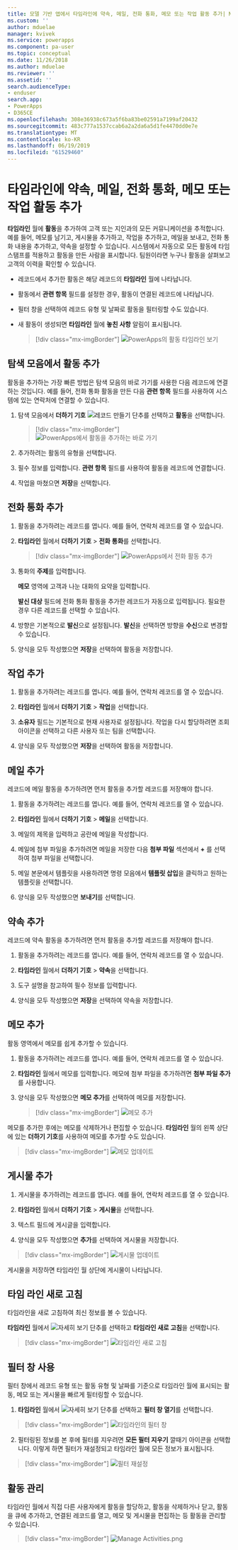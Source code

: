 ```yaml
---
title: 모델 기반 앱에서 타임라인에 약속, 메일, 전화 통화, 메모 또는 작업 활동 추가| MicrosoftDocs
ms.custom: ''
author: mduelae
manager: kvivek
ms.service: powerapps
ms.component: pa-user
ms.topic: conceptual
ms.date: 11/26/2018
ms.author: mduelae
ms.reviewer: ''
ms.assetid: ''
search.audienceType:
- enduser
search.app:
- PowerApps
- D365CE
ms.openlocfilehash: 308e36938c673a5f6ba83be02591a7199af20432
ms.sourcegitcommit: 483c777a1537ccab6a2a2da6a5d1fe4470dd0e7e
ms.translationtype: MT
ms.contentlocale: ko-KR
ms.lasthandoff: 06/19/2019
ms.locfileid: "61529460"
---
```

# <a name="add-an-appointment-email-phone-call-note-or-task-activity-to-the-timeline"></a>타임라인에 약속, 메일, 전화 통화, 메모 또는 작업 활동 추가 

**타임라인** 월에 **활동**을 추가하여 고객 또는 지인과의 모든 커뮤니케이션을 추적합니다. 예를 들어, 메모를 남기고, 게시물을 추가하고, 작업을 추가하고, 메일을 보내고, 전화 통화 내용을 추가하고, 약속을 설정할 수 있습니다. 시스템에서 자동으로 모든 활동에 타임스탬프를 적용하고 활동을 만든 사람을 표시합니다. 팀원이라면 누구나 활동을 살펴보고 고객의 이력을 확인할 수 있습니다. 

- 레코드에서 추가한 활동은 해당 레코드의 **타임라인** 월에 나타납니다. 
- 활동에서 **관련 항목** 필드를 설정한 경우, 활동이 연결된 레코드에 나타납니다. 
- 필터 창을 선택하여 레코드 유형 및 날짜로 활동을 필터링할 수도 있습니다. 
- 새 활동이 생성되면 **타임라인** 월에 **놓친 사항** 알림이 표시됩니다.

  > [!div class="mx-imgBorder"]
  > ![PowerApps의 활동 타임라인 보기](media/TimelineViewOfActivity.png "PowerApps의 활동 타임라인 보기")  
 
## <a name="add-an-activity-from-the-nav-bar"></a>탐색 모음에서 활동 추가
 
활동을 추가하는 가장 빠른 방법은 탐색 모음의 바로 가기를 사용한 다음 레코드에 연결하는 것입니다. 예를 들어, 전화 통화 활동을 만든 다음 **관련 항목** 필드를 사용하여 시스템에 있는 연락처에 연결할 수 있습니다.

1. 탐색 모음에서 **더하기 기호** ![레코드 만들기 단추](media/create-record-button.png "레코드 만들기 단추")를 선택하고 **활동**을 선택합니다. 

   > [!div class="mx-imgBorder"]
   > ![PowerApps에서 활동을 추가하는 바로 가기](media/QuickCreate.png "PowerApps에서 활동을 추가하는 바로 가기")  
 
2. 추가하려는 활동의 유형을 선택합니다.

3. 필수 정보를 입력합니다. **관련 항목** 필드를 사용하여 활동을 레코드에 연결합니다.

4. 작업을 마쳤으면 **저장**을 선택합니다.

 
## <a name="add-a-phone-call"></a>전화 통화 추가  
  
1. 활동을 추가하려는 레코드를 엽니다. 예를 들어, 연락처 레코드를 열 수 있습니다.
  
2. **타임라인** 월에서 **더하기 기호** > **전화 통화**를 선택합니다. 


   > [!div class="mx-imgBorder"]
   > ![PowerApps에서 전화 활동 추가](media/addphonecall.png "PowerApps에서 전화 활동 추가")
  
3. 통화의 **주제**를 입력합니다.

     **메모** 영역에 고객과 나눈 대화의 요약을 입력합니다. 
  
     **발신 대상** 필드에 전화 통화 활동을 추가한 레코드가 자동으로 입력됩니다. 필요한 경우 다른 레코드를 선택할 수 있습니다.  
  
4. 방향은 기본적으로 **발신**으로 설정됩니다. **발신**을 선택하면 방향을 **수신**으로 변경할 수 있습니다. 
  
5. 양식을 모두 작성했으면 **저장**을 선택하여 활동을 저장합니다.  
  
## <a name="add-a-task"></a>작업 추가  
  
1. 활동을 추가하려는 레코드를 엽니다. 예를 들어, 연락처 레코드를 열 수 있습니다.
  
2. **타임라인** 월에서 **더하기 기호** > **작업**을 선택합니다.
  
3. **소유자** 필드는 기본적으로 현재 사용자로 설정됩니다. 작업을 다시 할당하려면 조회 아이콘을 선택하고 다른 사용자 또는 팀을 선택합니다.  
  
4. 양식을 모두 작성했으면 **저장**을 선택하여 활동을 저장합니다. 
  
## <a name="add-an-email"></a>메일 추가  

레코드에 메일 활동을 추가하려면 먼저 활동을 추가할 레코드를 저장해야 합니다.  
  
1. 활동을 추가하려는 레코드를 엽니다. 예를 들어, 연락처 레코드를 열 수 있습니다.
  
2. **타임라인** 월에서 **더하기 기호** > **메일**을 선택합니다. 

3. 메일의 제목을 입력하고 공란에 메일을 작성합니다.
  
4. 메일에 첨부 파일을 추가하려면 메일을 저장한 다음 **첨부 파일** 섹션에서 **+** 를 선택하여 첨부 파일을 선택합니다.  
  
5. 메일 본문에서 템플릿을 사용하려면 명령 모음에서 **템플릿 삽입**을 클릭하고 원하는 템플릿을 선택합니다.   
  
6. 양식을 모두 작성했으면 **보내기**를 선택합니다. 
  
## <a name="add-an-appointment"></a>약속 추가  

레코드에 약속 활동을 추가하려면 먼저 활동을 추가할 레코드를 저장해야 합니다.  
  
1. 활동을 추가하려는 레코드를 엽니다. 예를 들어, 연락처 레코드를 열 수 있습니다.
  
2. **타임라인** 월에서 **더하기 기호** > **약속**을 선택합니다.  
  
3. 도구 설명을 참고하여 필수 정보를 입력합니다.
  
4. 양식을 모두 작성했으면 **저장**을 선택하여 약속을 저장합니다.

## <a name="add-notes"></a>메모 추가

활동 영역에서 메모를 쉽게 추가할 수 있습니다.
  
1. 활동을 추가하려는 레코드를 엽니다. 예를 들어, 연락처 레코드를 열 수 있습니다.
  
2. **타임라인** 월에서 메모를 입력합니다. 메모에 첨부 파일을 추가하려면 **첨부 파일 추가**를 사용합니다.

3. 양식을 모두 작성했으면 **메모 추가**를 선택하여 메모를 저장합니다.

   > [!div class="mx-imgBorder"]
   > ![메모 추가](media/addnote.png "메모 추가")

메모를 추가한 후에는 메모를 삭제하거나 편집할 수 있습니다. **타임라인** 월의 왼쪽 상단에 있는 **더하기 기호**를 사용하여 메모를 추가할 수도 있습니다.


> [!div class="mx-imgBorder"]
> ![메모 업데이트](media/addnote2.png "메모 업데이트")

## <a name="add-a-post"></a>게시물 추가 

1. 게시물을 추가하려는 레코드를 엽니다. 예를 들어, 연락처 레코드를 열 수 있습니다.

2. **타임라인** 월에서 **더하기 기호** > **게시물**을 선택합니다. 

3. 텍스트 필드에 게시글을 입력합니다. 

4. 양식을 모두 작성했으면 **추가**를 선택하여 게시물을 저장합니다.

> [!div class="mx-imgBorder"]
> ![게시물 업데이트](media/post.png "게시물 추가")
  
  게시물을 저장하면 타임라인 월 상단에 게시물이 나타납니다.
  
## <a name="refresh-the-timeline"></a>타임 라인 새로 고침 

타임라인을 새로 고침하여 최신 정보를 볼 수 있습니다.

**타임라인** 월에서 ![자세히 보기 단추 ](media/MoreButton.png "자세히 보기 단추")를 선택하고 **타임라인 새로 고침**을 선택합니다.

> [!div class="mx-imgBorder"]
> ![타임라인 새로 고침 ](media/refresh.png "타임라인 새로 고침")


## <a name="use-the-filter-pane"></a>필터 창 사용

필터 창에서 레코드 유형 또는 활동 유형 및 날짜를 기준으로 타임라인 월에 표시되는 활동, 메모 또는 게시물을 빠르게 필터링할 수 있습니다.

1. **타임라인** 월에서 ![자세히 보기 단추 ](media/MoreButton.png "자세히 보기 단추")를 선택하고 **필터 창 열기**를 선택합니다.

> [!div class="mx-imgBorder"]
> ![타임라인의 필터 창 ](media/filterpane.png "타임라인의 필터 창")

2. 필터링된 정보를 본 후에 필터를 지우려면 **모든 필터 지우기** 깔때기 아이콘을 선택합니다. 이렇게 하면 필터가 재설정되고 타임라인 월에 모든 정보가 표시됩니다.

> [!div class="mx-imgBorder"]
> ![필터 재설정](media/resetfilter.png "필터 재설정")

## <a name="manage-activities"></a>활동 관리
타임라인 월에서 직접 다른 사용자에게 활동을 할당하고, 활동을 삭제하거나 닫고, 활동을 큐에 추가하고, 연결된 레코드를 열고, 메모 및 게시물을 편집하는 등 활동을 관리할 수 있습니다.


> [!div class="mx-imgBorder"]
> ![Manage Activities.png](media/ManageActivities.png "ManageActivities.png")




